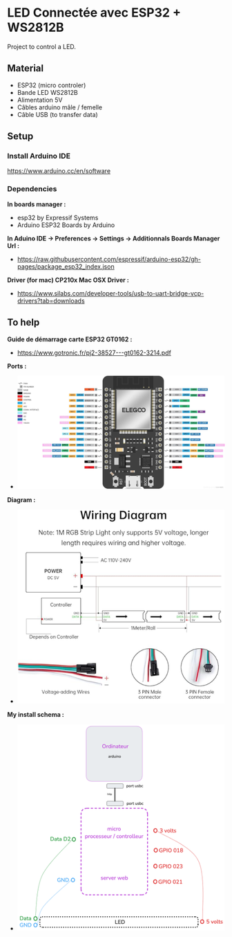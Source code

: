 # LED Connectée avec ESP32 + WS2812B

Project to control a LED.

## Material
- ESP32 (micro controler)
- Bande LED WS2812B
- Alimentation 5V
- Câbles arduino mâle / femelle
- Câble USB (to transfer data) 

## Setup
### Install Arduino IDE ###   
https://www.arduino.cc/en/software

### Dependencies ### 
**In boards manager :**
- esp32 by Expressif Systems
- Arduino ESP32 Boards by Arduino

**In Aduino IDE -> Preferences -> Settings -> Additionnals Boards Manager Url :**
- https://raw.githubusercontent.com/espressif/arduino-esp32/gh-pages/package_esp32_index.json

**Driver (for mac) CP210x Mac OSX Driver :**
- https://www.silabs.com/developer-tools/usb-to-uart-bridge-vcp-drivers?tab=downloads

## To help
**Guide de démarrage carte ESP32 GT0162 :**
- https://www.gotronic.fr/pj2-38527---gt0162-3214.pdf

**Ports :**
- ![alt text](ports.png)

**Diagram :**
- ![alt text](diagram.png)

**My install schema :**
- ![alt text](schemaLED.png)

